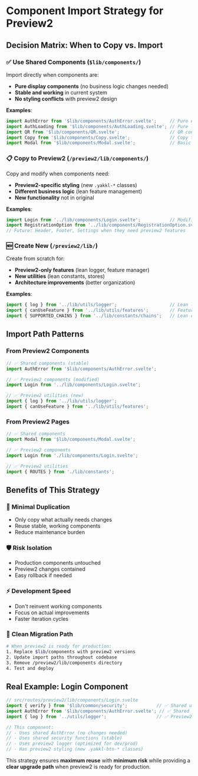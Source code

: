 # Component Import Strategy for Preview2

## Decision Matrix: When to Copy vs. Import

### ✅ **Use Shared Components** (`$lib/components/`)
Import directly when components are:
- **Pure display components** (no business logic changes needed)
- **Stable and working** in current system
- **No styling conflicts** with preview2 design

**Examples**:
```typescript
import AuthError from '$lib/components/AuthError.svelte';     // Pure error display
import AuthLoading from '$lib/components/AuthLoading.svelte'; // Pure loading spinner
import QR from '$lib/components/QR.svelte';                   // QR code generator
import Copy from '$lib/components/Copy.svelte';               // Copy to clipboard
import Modal from '$lib/components/Modal.svelte';             // Basic modal structure
```

### 📋 **Copy to Preview2** (`/preview2/lib/components/`)
Copy and modify when components need:
- **Preview2-specific styling** (new `.yakkl-*` classes)
- **Different business logic** (lean feature management)
- **New functionality** not in original

**Examples**:
```typescript
import Login from '../lib/components/Login.svelte';           // Modified buttons & styling
import RegistrationOption from '../lib/components/RegistrationOption.svelte'; // New styling
// Future: Header, Footer, Settings when they need preview2 features
```

### 🆕 **Create New** (`/preview2/lib/`)
Create from scratch for:
- **Preview2-only features** (lean logger, feature manager)
- **New utilities** (lean constants, stores)
- **Architecture improvements** (better organization)

**Examples**:
```typescript
import { log } from '../lib/utils/logger';                    // Lean logger
import { canUseFeature } from '../lib/utils/features';        // Feature manager
import { SUPPORTED_CHAINS } from '../lib/constants/chains';   // Lean constants
```

## Import Path Patterns

### From Preview2 Components
```typescript
// ✅ Shared components (stable)
import AuthError from '$lib/components/AuthError.svelte';

// ✅ Preview2 components (modified)
import Login from '../lib/components/Login.svelte';

// ✅ Preview2 utilities (new)
import { log } from '../lib/utils/logger';
import { canUseFeature } from '../lib/utils/features';
```

### From Preview2 Pages
```typescript
// ✅ Shared components
import Modal from '$lib/components/Modal.svelte';

// ✅ Preview2 components  
import Login from './lib/components/Login.svelte';

// ✅ Preview2 utilities
import { ROUTES } from './lib/constants';
```

## Benefits of This Strategy

### 🔄 **Minimal Duplication**
- Only copy what actually needs changes
- Reuse stable, working components
- Reduce maintenance burden

### 🛡️ **Risk Isolation** 
- Production components untouched
- Preview2 changes contained
- Easy rollback if needed

### ⚡ **Development Speed**
- Don't reinvent working components
- Focus on actual improvements
- Faster iteration cycles

### 🧹 **Clean Migration Path**
```bash
# When preview2 is ready for production:
1. Replace $lib/components with preview2 versions
2. Update import paths throughout codebase  
3. Remove /preview2/lib/components directory
4. Test and deploy
```

## Real Example: Login Component

```typescript
// src/routes/preview2/lib/components/Login.svelte
import { verify } from '$lib/common/security';           // ✅ Shared utility
import AuthError from '$lib/components/AuthError.svelte'; // ✅ Shared component  
import { log } from '../utils/logger';                   // ✅ Preview2 utility

// This component:
// - Uses shared AuthError (no changes needed)
// - Uses shared security functions (stable)  
// - Uses preview2 logger (optimized for dev/prod)
// - Has preview2 styling (new .yakkl-btn-* classes)
```

This strategy ensures **maximum reuse** with **minimum risk** while providing a **clear upgrade path** when preview2 is ready for production.
